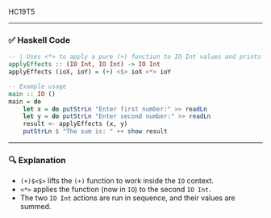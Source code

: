 HC19T5

---

### ✅ Haskell Code

```haskell
-- | Uses <*> to apply a pure (+) function to IO Int values and prints the sum
applyEffects :: (IO Int, IO Int) -> IO Int
applyEffects (ioX, ioY) = (+) <$> ioX <*> ioY

-- Example usage
main :: IO ()
main = do
    let x = do putStrLn "Enter first number:" >> readLn
    let y = do putStrLn "Enter second number:" >> readLn
    result <- applyEffects (x, y)
    putStrLn $ "The sum is: " ++ show result
```

---

### 🔍 Explanation

* `(+)$<$>` lifts the `(+)` function to work inside the `IO` context.
* `<*>` applies the function (now in `IO`) to the second `IO Int`.
* The two `IO Int` actions are run in sequence, and their values are summed.

